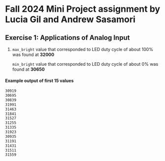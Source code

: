 # Fall 2024 Mini Project assignment by Lucia Gil and Andrew Sasamori

## Exercise 1: Applications of Analog Input

1. `max_bright` value that corresponded to LED duty cycle of about 100% was found at **32000**

   `min_bright` value that corresponded to LED duty cycle of about 0% was found at **30650**

#### Example output of first 15 values

```txt
30919
30695
30839
31991
31463
31841
31527
31255
31335
31923
30935
31191
31431
31511
31559
```
